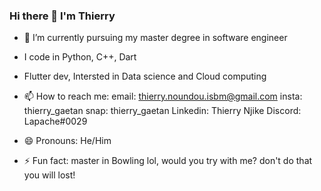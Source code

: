 ### Hi there 👋 I'm Thierry

<!--
**Thierrynjike/ThierryNjike** is a ✨ _special_ ✨ repository because its `README.md` (this file) appears on your GitHub profile.

Here are some ideas to get you started:
-->

- 🌱 I’m currently pursuing my master degree in software engineer
- I code in Python, C++, Dart
- Flutter dev, Intersted in Data science and Cloud computing

- 📫 How to reach me: 
  email: thierry.noundou.isbm@gmail.com
  insta: thierry_gaetan
  snap: thierry_gaetan
  Linkedin: Thierry Njike
  Discord: Lapache#0029
- 😄 Pronouns: He/Him

- ⚡ Fun fact: master in Bowling lol, would you try with me? don't do that you will lost!

